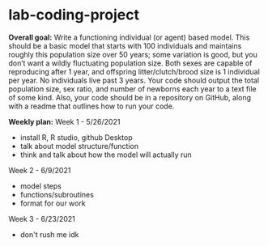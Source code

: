 # lab-coding-project
**Overall goal:** 
Write a functioning individual (or agent) based model. This should be a basic model that starts with 100 individuals and maintains roughly this population size over 50 years; some variation is good, but you don’t want a wildly fluctuating population size. Both sexes are capable of reproducing after 1 year, and offspring litter/clutch/brood size is 1 individual per year. No individuals live past 3 years. Your code should output the total population size, sex ratio, and number of newborns each year to a text file of some kind. Also, your code should be in a repository on GitHub, along with a readme that outlines how to run your code.

**Weekly plan:**
Week 1 - 5/26/2021
- install R, R studio, github Desktop
- talk about model structure/function
- think and talk about how the model will actually run

Week 2 - 6/9/2021
- model steps
- functions/subroutines
- format for our work

Week 3 - 6/23/2021
- don't rush me idk
